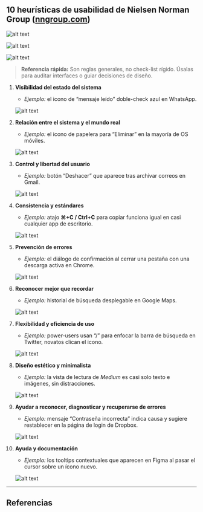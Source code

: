 ## 10 heurísticas de usabilidad de Nielsen Norman Group ([nngroup.com][6])

![alt text](image-62.png)

![alt text](image-63.png)

![alt text](image-64.png)

> **Referencia rápida:** Son reglas generales, no check-list rígido. Úsalas para auditar interfaces o guiar decisiones de diseño.

1. **Visibilidad del estado del sistema**

   * *Ejemplo:* el icono de “mensaje leído” doble-check azul en WhatsApp.

   ![alt text](image-65.png)

2. **Relación entre el sistema y el mundo real**

   * *Ejemplo:* el icono de papelera para “Eliminar” en la mayoría de OS móviles.

   ![alt text](image-66.png)

3. **Control y libertad del usuario**

   * *Ejemplo:* botón “Deshacer” que aparece tras archivar correos en Gmail.

   ![alt text](image-67.png)

4. **Consistencia y estándares**

   * *Ejemplo:* atajo **⌘+C / Ctrl+C** para copiar funciona igual en casi cualquier app de escritorio.

   ![alt text](image-68.png)

5. **Prevención de errores**

   * *Ejemplo:* el diálogo de confirmación al cerrar una pestaña con una descarga activa en Chrome.

   ![alt text](image-69.png)

6. **Reconocer mejor que recordar**

   * *Ejemplo:* historial de búsqueda desplegable en Google Maps.

   ![alt text](image-70.png)

7. **Flexibilidad y eficiencia de uso**

   * *Ejemplo:* power-users usan “/” para enfocar la barra de búsqueda en Twitter, novatos clican el icono.

   ![alt text](image-71.png)

8. **Diseño estético y minimalista**

   * *Ejemplo:* la vista de lectura de *Medium* es casi solo texto e imágenes, sin distracciones.

   ![alt text](image-72.png)

9. **Ayudar a reconocer, diagnosticar y recuperarse de errores**

   * *Ejemplo:* mensaje “Contraseña incorrecta” indica causa y sugiere restablecer en la página de login de Dropbox.

   ![alt text](image-73.png)

10. **Ayuda y documentación**

    * *Ejemplo:* los tooltips contextuales que aparecen en Figma al pasar el cursor sobre un ícono nuevo.

    ![alt text](image-74.png)

---

## Referencias

[1]: https://uxenespanol.com/articulo/10-leyes-principales-de-uxui?utm_source=chatgpt.com "10 leyes principales de UX/UI - UX en Español"
[2]: https://lawsofux.com/es/ley-de-tesler/?utm_source=chatgpt.com "Ley De Tesler - Laws of UX"
[3]: https://formiux.com/ley-de-hick/?utm_source=chatgpt.com "Ley de Hick en UX - ¿Cómo funciona y cuando se aplica? - Formiux"
[4]: https://lawsofux.com/es/ley-de-fitts/?utm_source=chatgpt.com "Ley De Fitts - Laws of UX"
[5]: https://keepcoding.io/blog/que-es-el-efecto-von-restorff-aplicado-a-ux/?utm_source=chatgpt.com "¿Qué es el efecto Von Restorff aplicado a UX? - KeepCoding"
[6]: https://www.nngroup.com/articles/ten-usability-heuristics/?utm_source=chatgpt.com "10 Usability Heuristics for User Interface Design - NN/g"
